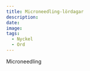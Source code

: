 ```yaml
---
title: Microneedling-lördagar
description:
date:
image:
tags:
  - Nyckel
  - Ord
---
```


Microneedling

&nbsp;